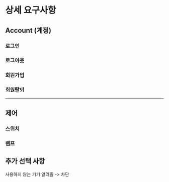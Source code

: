 # 상세 요구사항

## Account (계정)

### 로그인

### 로그아웃
### 회원가입
### 회원탈퇴

---

## 제어

### 스위치

### 램프

## 추가 선택 사항

사용하지 않는 기기 알려줌 -> 차단

